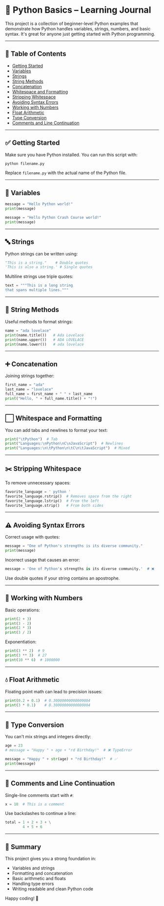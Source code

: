 # 🐍 Python Basics – Learning Journal

This project is a collection of beginner-level Python examples that demonstrate how Python handles variables, strings, numbers, and basic syntax. It's great for anyone just getting started with Python programming.

---

## 📁 Table of Contents

- [Getting Started](#getting-started)
- [Variables](#variables)
- [Strings](#strings)
- [String Methods](#string-methods)
- [Concatenation](#concatenation)
- [Whitespace and Formatting](#whitespace-and-formatting)
- [Stripping Whitespace](#stripping-whitespace)
- [Avoiding Syntax Errors](#avoiding-syntax-errors)
- [Working with Numbers](#working-with-numbers)
- [Float Arithmetic](#float-arithmetic)
- [Type Conversion](#type-conversion)
- [Comments and Line Continuation](#comments-and-line-continuation)

---

## ✅ Getting Started

Make sure you have Python installed. You can run this script with:

```bash
python filename.py
```

Replace `filename.py` with the actual name of the Python file.

---

## 📝 Variables

```python
message = "Hello Python world!"
print(message)

message = "Hello Python Crash Course world!"
print(message)
```

---

## 🔤 Strings

Python strings can be written using:
```python
"This is a string."    # Double quotes
'This is also a string.' # Single quotes
```

Multiline strings use triple quotes:
```python
text = """This is a long string
that spans multiple lines."""
```

---

## 🧹 String Methods

Useful methods to format strings:

```python
name = "ada lovelace"
print(name.title())   # Ada Lovelace
print(name.upper())   # ADA LOVELACE
print(name.lower())   # ada lovelace
```

---

## ➕ Concatenation

Joining strings together:

```python
first_name = "ada"
last_name = "lovelace"
full_name = first_name + " " + last_name
print("Hello, " + full_name.title() + "!")
```

---

## ⬜ Whitespace and Formatting

You can add tabs and newlines to format your text:

```python
print("\tPython")  # Tab
print("Languages:\nPython\nC\nJavaScript")  # Newlines
print("Languages:\n\tPython\n\tC\n\tJavaScript")  # Mixed
```

---

## ✂️ Stripping Whitespace

To remove unnecessary spaces:

```python
favorite_language = ' python '
favorite_language.rstrip()  # Removes space from the right
favorite_language.lstrip()  # From the left
favorite_language.strip()   # From both sides
```

---

## ⚠️ Avoiding Syntax Errors

Correct usage with quotes:
```python
message = "One of Python's strengths is its diverse community."
print(message)
```

Incorrect usage that causes an error:
```python
message = 'One of Python's strengths is its diverse community.'  # ❌
```

Use double quotes if your string contains an apostrophe.

---

## 🔢 Working with Numbers

Basic operations:
```python
print(2 + 3)
print(3 - 2)
print(2 * 3)
print(3 / 2)
```

Exponentiation:
```python
print(3 ** 2)  # 9
print(3 ** 3)  # 27
print(10 ** 6)  # 1000000
```

---

## 💧 Float Arithmetic

Floating point math can lead to precision issues:

```python
print(0.2 + 0.1)  # 0.30000000000000004
print(3 * 0.1)    # 0.30000000000000004
```

---

## 🔄 Type Conversion

You can't mix strings and integers directly:

```python
age = 23
# message = "Happy " + age + "rd Birthday!"  # ❌ TypeError

message = "Happy " + str(age) + "rd Birthday!"  # ✅
print(message)
```

---

## 💬 Comments and Line Continuation

Single-line comments start with `#`:

```python
x = 10  # This is a comment
```

Use backslashes to continue a line:

```python
total = 1 + 2 + 3 + \
        4 + 5 + 6
```

---

## 🧠 Summary

This project gives you a strong foundation in:
- Variables and strings
- Formatting and concatenation
- Basic arithmetic and floats
- Handling type errors
- Writing readable and clean Python code

Happy coding! 🚀
